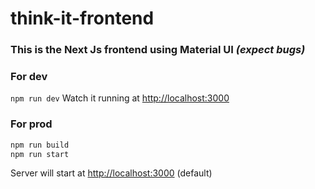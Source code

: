 # think-it-frontend

### This is the Next Js frontend using Material UI _(expect bugs)_

### For dev
`npm run dev`
Watch it running at [http://localhost:3000](http://localhost:3000)

### For prod
```sh
npm run build
npm run start
```
Server will start at  [http://localhost:3000](http://localhost:3000) (default)
